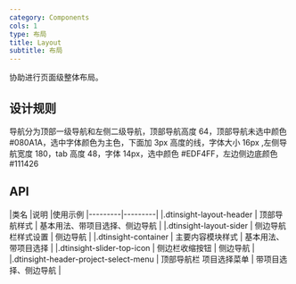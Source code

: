 ```yaml
---
category: Components
cols: 1
type: 布局
title: Layout
subtitle: 布局
---
```


协助进行页面级整体布局。

## 设计规则

导航分为顶部一级导航和左侧二级导航，顶部导航高度 64，顶部导航未选中颜色#080A1A，选中字体颜色为主色，下面加 3px 高度的线，字体大小 16px ,左侧导航宽度 180，tab 高度 48，字体 14px，选中颜色 #EDF4FF，左边侧边底颜色 #111426

## API

|类名      |说明  |使用示例
|---------|---------|
|.dtinsight-layout-header     | 顶部导航样式        | 基本用法、带项目选择、侧边导航 |
|.dtinsight-layout-sider     | 侧边导航栏样式设置        | 侧边导航 |
|.dtinsight-container     | 主要内容模块样式        | 基本用法、带项目选择 |
|.dtinsight-slider-top-icon     | 侧边栏收缩按钮        | 侧边导航 |
|.dtinsight-header-project-select-menu     | 顶部导航栏 项目选择菜单        | 带项目选择、侧边导航 |
